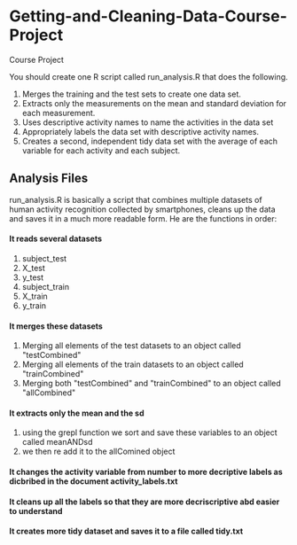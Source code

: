 # Getting-and-Cleaning-Data-Course-Project
Course Project

You should create one R script called run_analysis.R that does the following.

1. Merges the training and the test sets to create one data set.
2. Extracts only the measurements on the mean and standard deviation for each measurement.
3. Uses descriptive activity names to name the activities in the data set
4. Appropriately labels the data set with descriptive activity names.
5. Creates a second, independent tidy data set with the average of each variable for each activity and each subject.

## Analysis Files
run_analysis.R  is basically a script that combines multiple datasets of human activity recognition collected by smartphones, cleans up the data and saves it in a much more readable form. He are the functions in order:

#### It reads several datasets
1. subject_test 
2. X_test
3. y_test
4. subject_train 
5. X_train 
6. y_train 

#### It merges these datasets
1. Merging all elements of the test datasets to an object called "testCombined" 
2. Merging all elements of the train datasets to an object called "trainCombined"
3. Merging both "testCombined" and "trainCombined" to an object called "allCombined"

#### It extracts only the mean and the sd
1. using the grepl function we sort and save these variables to an object called meanANDsd
2. we then re add it to the allComined object

#### It changes the activity variable from number to more decriptive labels as dicbribed in the document activity_labels.txt 

#### It cleans up all the labels so that they are more decriscriptive abd easier to understand

#### It creates more tidy dataset and saves it to a file called tidy.txt
 


